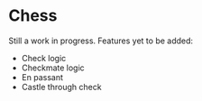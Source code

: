 # Chess
Still a work in progress.
Features yet to be added:
* Check logic
* Checkmate logic
* En passant
* Castle through check 
  
